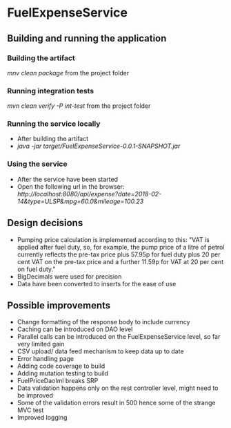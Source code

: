# FuelExpenseService
## Building and running the application
### Building the artifact
*mnv clean package* from the project folder
### Running integration tests
*mvn clean verify -P int-test* from the project folder
### Running the service locally
- After building the artifact
- *java -jar target/FuelExpenseService-0.0.1-SNAPSHOT.jar* 
### Using the service
- After the service have been started
- Open the following url in the browser: *http://localhost:8080/api/expense?date=2018-02-14&type=ULSP&mpg=60.0&mileage=100.23*
## Design decisions
- Pumping price calculation is implemented according to this:
"VAT is applied after fuel duty, so, for example, the pump price of a
 litre of petrol currently reflects the pre-tax price plus 57.95p for fuel duty plus 
20 per cent VAT on the pre-tax price and a further 11.59p for VAT at 20 per cent on fuel duty."
- BigDecimals were used for precision
- Data have been converted to inserts for the ease of use
## Possible improvements
- Change formatting of the response body to include currency
- Caching can be introduced on DAO level
- Parallel calls can be introduced on the FuelExpenseService level, so far very limited gain
- CSV upload/ data feed mechanism to keep data up to date
- Error handling page
- Adding code coverage to build
- Adding mutation testing to build
- FuelPriceDaoIml breaks SRP
- Data validation happens only on the rest controller level, might need to be improved
- Some of the validation errors result in 500 hence some of the strange MVC test
- Improved logging